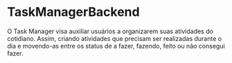 # TaskManagerBackend

O Task Manager visa auxiliar usuários a organizarem suas atividades do cotidiano. Assim, criando atividades que precisam ser realizadas durante o dia e movendo-as entre os status de a fazer, fazendo, feito ou não consegui fazer.
